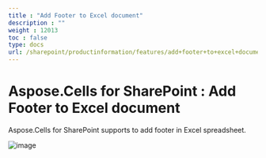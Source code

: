```yaml
---
title : "Add Footer to Excel document" 
description : "" 
weight : 12013 
toc : false
type: docs
url: /sharepoint/productinformation/features/add+footer+to+excel+document/
---
```


# Aspose.Cells for SharePoint : Add Footer to Excel document


Aspose.Cells for SharePoint supports to add footer in Excel spreadsheet.

![image](https://docs2.aspose.com/cells/sharepoint/attachments/46858767/47153164.png)

